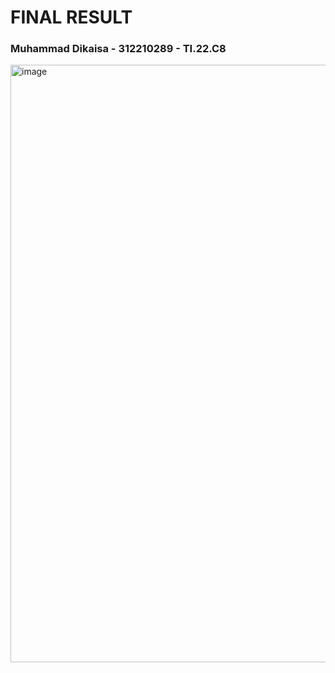 <h1>FINAL RESULT</h1>
<h3><b>Muhammad Dikaisa - 312210289 - TI.22.C8</b></h3>
<img width="956" alt="image" src="https://github.com/DLearnings/Pengolahan-Citra/assets/133946256/2ea56e28-f895-47a5-9562-4843c7366090">
